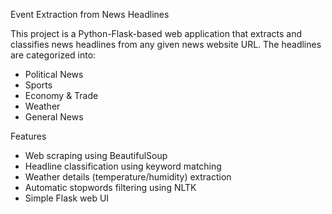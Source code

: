Event Extraction from News Headlines

This project is a Python-Flask-based web application that extracts and classifies news headlines from any given news website URL. The headlines are categorized into:
- Political News
- Sports
- Economy & Trade
- Weather
- General News

Features

- Web scraping using BeautifulSoup
- Headline classification using keyword matching
- Weather details (temperature/humidity) extraction
- Automatic stopwords filtering using NLTK
- Simple Flask web UI


